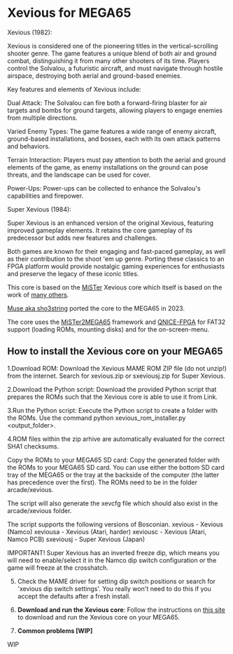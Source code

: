 Xevious for MEGA65
==================

Xevious (1982):

Xevious is considered one of the pioneering titles in the vertical-scrolling shooter genre. The game features a unique blend of both air and ground combat, distinguishing it from many other shooters of its time. Players control the Solvalou, a futuristic aircraft, and must navigate through hostile airspace, destroying both aerial and ground-based enemies.

Key features and elements of Xevious include:

Dual Attack: The Solvalou can fire both a forward-firing blaster for air targets and bombs for ground targets, allowing players to engage enemies from multiple directions.

Varied Enemy Types: The game features a wide range of enemy aircraft, ground-based installations, and bosses, each with its own attack patterns and behaviors.

Terrain Interaction: Players must pay attention to both the aerial and ground elements of the game, as enemy installations on the ground can pose threats, and the landscape can be used for cover.

Power-Ups: Power-ups can be collected to enhance the Solvalou's capabilities and firepower.

Super Xevious (1984):

Super Xevious is an enhanced version of the original Xevious, featuring improved gameplay elements. It retains the core gameplay of its predecessor but adds new features and challenges.

Both games are known for their engaging and fast-paced gameplay, as well as their contribution to the shoot 'em up genre. Porting these classics to an FPGA platform would provide nostalgic gaming experiences for enthusiasts and preserve the legacy of these iconic titles.

This core is based on the
[MiSTer](https://github.com/MiSTer-devel/Arcade-Xevious_MiSTer)
Xevious core which
itself is based on the work of [many others](AUTHORS).

[Muse aka sho3string](https://github.com/sho3string)
ported the core to the MEGA65 in 2023.

The core uses the [MiSTer2MEGA65](https://github.com/sy2002/MiSTer2MEGA65)
framework and [QNICE-FPGA](https://github.com/sy2002/QNICE-FPGA) for
FAT32 support (loading ROMs, mounting disks) and for the
on-screen-menu.

How to install the Xevious core on your MEGA65
----------------------------------------------

1.Download ROM: Download the Xevious MAME ROM ZIP file (do not unzip!) from the internet. Search for xevious.zip or sxeviousj.zip for Super Xevious.

2.Download the Python script: Download the provided Python script that prepares the ROMs such that the Xevious core is able to use it from Link.

3.Run the Python script: Execute the Python script to create a folder with the ROMs. Use the command python xevious_rom_installer.py <path to the zip file> <output_folder>.

4.ROM files within the zip arhive are automatically evaluated for the correct SHA1 checksums.

Copy the ROMs to your MEGA65 SD card: Copy the generated folder with the ROMs to your MEGA65 SD card. You can use either the bottom SD card tray of the MEGA65 or the tray at the backside of the computer (the latter has precedence over the first). The ROMs need to be in the folder arcade/xevious.

The script will also generate the xevcfg file which should also exist in the arcade/xevious folder. 

The script supports the following versions of Bosconian.
xevious    - Xevious (Namco)
xeviousa   - Xevious (Atari, harder)
xeviousc   - Xevious (Atari, Namco PCB)
sxeviousj  - Super Xevious (Japan)

IMPORTANT! Super Xevious has an inverted freeze dip, which means you will need to enable/select it in the Namco dip switch configuration or the game will freeze at the crosshatch.

5. Check the MAME driver for setting dip switch positions or search for 'xevious dip switch settings'.  You really won't need to do this if you accept the defaults after a fresh install.

6. **Download and run the Xevious core**: Follow the instructions on
  [this site](https://sy2002.github.io/m65cores/) to download and run the Xevious core on your MEGA65.

7. **Common problems [WIP]**

WIP


    
